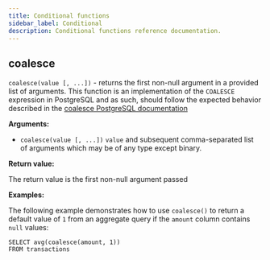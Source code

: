 ```yaml
---
title: Conditional functions
sidebar_label: Conditional
description: Conditional functions reference documentation.
---
```


## coalesce

`coalesce(value [, ...])` - returns the first non-null argument in a provided
list of arguments. This function is an implementation of the `COALESCE`
expression in PostgreSQL and as such, should follow the expected behavior
described in the
[coalesce PostgreSQL documentation](https://www.postgresql.org/docs/13/functions-conditional.html#FUNCTIONS-COALESCE-NVL-IFNULL)

**Arguments:**

- `coalesce(value [, ...])` `value` and subsequent comma-separated list of
  arguments which may be of any type except binary.

**Return value:**

The return value is the first non-null argument passed

**Examples:**

The following example demonstrates how to use `coalesce()` to return a default
value of `1` from an aggregate query if the `amount` column contains `null`
values:

```questdb-sql
SELECT avg(coalesce(amount, 1))
FROM transactions
```
